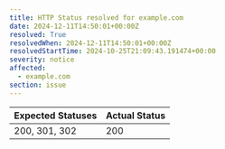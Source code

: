 ```yaml
---
title: HTTP Status resolved for example.com
date: 2024-12-11T14:50:01+00:00Z
resolved: True
resolvedWhen: 2024-12-11T14:50:01+00:00Z
resolvedStartTime: 2024-10-25T21:09:43.191474+00:00
severity: notice
affected:
  - example.com
section: issue
---
```


| Expected Statuses | Actual Status  |
|-------------------|----------------|
| 200, 301, 302 | 200 |
